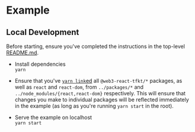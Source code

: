 # Example

## Local Development

Before starting, ensure you've completed the instructions in the top-level [README.md](../README.md#local-development).

- Install dependencies\
  `yarn`

- Ensure that you've [`yarn link`ed](https://classic.yarnpkg.com/en/docs/cli/link/) all `@web3-react-tfkt/*` packages, as well as `react` and `react-dom`, from `../packages/*` and `../node_modules/{react,react-dom}` respectively. This will ensure that changes you make to individual packages will be reflected immediately in the example (as long as you're running `yarn start` in the root).

- Serve the example on localhost\
  `yarn start`
